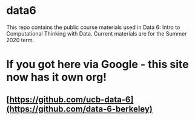 # data6

This repo contains the public course materials used in Data 6: Intro to Computational Thinking with Data. Current materials are for the Summer 2020 term.

# If you got here via Google - this site now has it own org!
## [https://github.com/ucb-data-6](https://github.com/data-6-berkeley)

